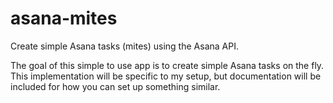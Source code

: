 # asana-mites
Create simple Asana tasks (mites) using the Asana API.

The goal of this simple to use app is to create simple Asana tasks on the fly. This implementation will be specific to my setup, but documentation will be included for how you can set up something similar.
